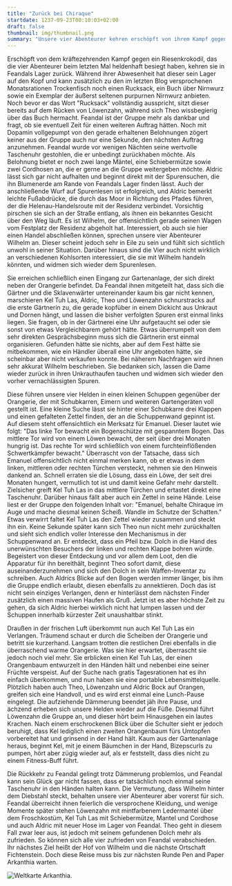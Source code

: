 ```yaml
---
title: "Zurück bei Chiraque"
startdate: 1237-09-23T00:10:03+02:00
draft: false
thumbnail: img/thumbnail.png
summary: "Unsere vier Abenteurer kehren erschöpft von ihrem Kampf gegen das Riesenkrokodil in der letzten Session zu Feandal ins Lager zurück. Hier erhalten sie nun endlich die lang erwartete, erste Questbelohnung. Außerdem ist Feandal so begeister von ihren Ergebnissen, dass er ihnen direkt einen neuen Auftrag anbietet. Da lassen sich unsere Vier nicht zweimal bitten und nehmen die neue Quest natürlich an. Wo sie diese hinführt, erfahrt ihr hier:"
---
```


Erschöpft von dem kräftezehrenden Kampf gegen ein Riesenkrokodil, das die vier Abenteurer beim letzten Mal heldenhaft besiegt haben, kehren sie in Feandals Lager zurück. Während ihrer Abwesenheit hat dieser sein Lager auf den Kopf und kann zusätzlich zu den im letzten Blog versprochenen Monatsrationen Trockenfisch noch einen Rucksack, ein Buch über Nirnwurz sowie ein Exemplar der äußerst seltenen purpurnen Nirnwurz anbieten. Noch bevor er das Wort "Rucksack" vollständig ausspricht, sitzt dieser bereits auf dem Rücken von Löwenzahn, während sich Theo wissbegierig über das Buch hermacht. Feandal ist der Gruppe mehr als dankbar und fragt, ob sie eventuell Zeit für einen weiteren Auftrag hätten. Noch mit Dopamin vollgepumpt von den gerade erhaltenen Belohnungen zögert keiner aus der Gruppe auch nur eine Sekunde, den nächsten Auftrag anzunehmen. Feandal wurde vor wenigen Nächten seine wertvolle Taschenuhr gestohlen, die er unbedingt zurückhaben möchte. Als Belohnung bietet er noch zwei lange Mäntel, eine Schiebermütze sowie zwei Cordhosen an, die er gerne an die Gruppe weitergeben möchte. Aldric lässt sich gar nicht aufhalten und beginnt direkt mit der Spurensuchen, die ihn Blumenerde am Rande von Feandals Lager finden lässt. Auch der anschließende Wurf auf Spurenlesen ist erfolgreich, und Aldric bemerkt leichte Fußabdrücke, die durch das Moor in Richtung des Pfades führen, der die Helenau-Handelsroute mit der Residenz verbindet. Vorsichtig pirschen sie sich an der Straße entlang, als ihnen ein bekanntes Gesicht über den Weg läuft. Es ist Wilhelm, der offensichtlich gerade seinen Wagen vom Festplatz der Residenz abgeholt hat. Interessiert, ob auch sie hier einen Handel abschließen können, sprechen unsere vier Abenteurer Wilhelm an. Dieser scheint jedoch sehr in Eile zu sein und fühlt sich sichtlich unwohl in seiner Situation. Darüber hinaus sind die Vier auch nicht wirklich an verschiedenen Kohlsorten interessiert, die sie mit Wilhelm handeln könnten, und widmen sich wieder dem Spurenlesen.

Sie erreichen schließlich einen Eingang zur Gartenanlage, der sich direkt neben der Orangerie befindet. Da Feandal ihnen mitgeteilt hat, dass sich die Gärtner und die Sklavenwärter untereinander kaum bis gar nicht kennen, marschieren Kel Tuh Las, Aldric, Theo und Löwenzahn schnurstracks auf die erste Gärtnerin zu, die gerade kopfüber in einem Dickicht aus Unkraut und Dornen hängt, und lassen die bisher verfolgten Spuren erst einmal links liegen. Sie fragen, ob in der Gärtnerei eine Uhr aufgetaucht sei oder sie sonst von etwas Vergleichbarem gehört hätte. Etwas überrumpelt von dem sehr direkten Gesprächsbeginn muss sich die Gärtnerin erst einmal organisieren. Gefunden hätte sie nichts, aber auf dem Fest hätte sie mitbekommen, wie ein Händler überall eine Uhr angeboten hätte, sie scheinbar aber nicht verkaufen konnte. Bei näherem Nachfragen wird ihnen sehr akkurat Wilhelm beschrieben. Sie bedanken sich, lassen die Dame wieder zurück in ihren Unkrauthaufen tauchen und widmen sich wieder den vorher vernachlässigten Spuren.

Diese führen unsere vier Helden in einen kleinen Schuppen gegenüber der Orangerie, der mit Schubkarren, Eimern und weiteren Gartengeräten voll gestellt ist. Eine kleine Suche lässt sie hinter einer Schubkarre drei Klappen und einen gefalteten Zettel finden, der an die Schuppenwand gepinnt ist. Auf diesem steht offensichtlich ein Merksatz für Emanuel. Dieser lautet wie folgt: "Das linke Tor bewacht ein Bogenschütze mit gespanntem Bogen. Das mittlere Tor wird von einem Löwen bewacht, der seit über drei Monaten hungrig ist. Das rechte Tor wird schließlich von einem furchteinflößenden Schwertkämpfer bewacht." Überrascht von der Tatsache, dass sich Emanuel offensichtlich nicht einmal merken kann, ob er etwas in dem linken, mittleren oder rechten Türchen versteckt, nehmen sie den Hinweis dankend an. Schnell erraten sie die Lösung, dass ein Löwe, der seit drei Monaten hungert, vermutlich tot ist und damit keine Gefahr mehr darstellt. Zielsicher greift Kel Tuh Las in das mittlere Türchen und ertastet direkt eine Taschenuhr. Darüber hinaus fällt aber auch ein Zettel in seine Hände. Leise liest er der Gruppe den folgenden Inhalt vor: "Emanuel, behalte Chiraque im Auge und mache diesmal keinen Scheiß. Wandle im Schutze der Schatten." Etwas verwirrt faltet Kel Tuh Las den Zettel wieder zusammen und steckt ihn ein. Keine Sekunde später kann sich Theo nun nicht mehr zurückhalten und sieht sich endlich voller Interesse den Mechanismus in der Schuppenwand an. Er entdeckt, dass ein Pfeil bzw. Dolch in die Hand des unerwünschten Besuchers der linken und rechten Klappe bohren würde. Begeistert von dieser Entdeckung und vor allem dem Loot, den die Apparatur für ihn bereithält, beginnt Theo sofort damit, diese auseinanderzunehmen und sich den Dolch in sein Waffen-Inventar zu schreiben. Auch Aldrics Blicke auf den Bogen werden immer länger, bis ihm die Gruppe endlich erlaubt, diesen ebenfalls zu annektieren. Doch das ist nicht sein einziges Verlangen, denn er hinterlässt dem nächsten Finder zusätzlich einen massiven Haufen als Gruß. Jetzt ist es aber höchste Zeit zu gehen, da sich Aldric hierbei wirklich nicht hat lumpen lassen und der Schuppen innerhalb kürzester Zeit unaushaltbar stinkt.

Draußen in der frischen Luft überkommt nun auch Kel Tuh Las ein Verlangen. Träumend schaut er durch die Scheiben der Orangerie und betritt sie kurzerhand. Langsam trotten die restlichen Drei ebenfalls in die überraschend warme Orangerie. Was sie hier erwartet, überrascht sie jedoch noch viel mehr. Sie erblicken einen Kel Tuh Las, der einen Orangenbaum entwurzelt in den Händen hält und nebenbei eine seiner Früchte verspeist. Auf der Suche nach gratis Tagesrationen hat es ihn einfach überkommen, und nun haben sie eine portable Lebensmittelquelle. Plötzlich haben auch Theo, Löwenzahn und Aldric Bock auf Orangen, greifen sich eine Handvoll, und es wird erst einmal eine Lunch-Pause eingelegt. Die aufziehende Dämmerung beendet jäh ihre Pause, und ächzend erheben sich unsere Helden wieder auf die Füße. Diesmal führt Löwenzahn die Gruppe an, und dieser hört beim Hinausgehen ein lautes Krachen. Nach einem erschrockenen Blick über die Schulter sieht er jedoch beruhigt, dass Kel lediglich einen zweiten Orangenbaum fürs Umtopfen vorbereitet hat und grinsend in der Hand hält. Kaum aus der Gartenanlage heraus, beginnt Kel, mit je einem Bäumchen in der Hand, Bizepscurls zu pumpen, hört aber zügig wieder auf, als er feststellt, dass dies nicht zu einem Fitness-Buff führt.

Die Rückkehr zu Feandal gelingt trotz Dämmerung problemlos, und Feandal kann sein Glück gar nicht fassen, dass er tatsächlich noch einmal seine Taschenuhr in den Händen halten kann. Die Vermutung, dass Wilhelm hinter dem Diebstahl steckt, behalten unsere vier Abenteurer aber vorerst für sich. Feandal überreicht ihnen feierlich die versprochene Kleidung, und wenige Momente später stehen Löwenzahn mit mintfarbenem Ledermantel über dem Froschkostüm, Kel Tuh Las mit Schiebermütze, Mantel und Cordhose und auch Aldric mit neuer Hose im Lager von Feandal. Theo geht in diesem Fall zwar leer aus, ist jedoch mit seinem gefundenen Dolch mehr als zufrieden. So können sich alle vier zufrieden von Feandal verabschieden. Ihr nächstes Ziel heißt der Hof von Wilhelm und die nächste Ortschaft Fichtenstein. Doch diese Reise muss bis zur nächsten Runde Pen and Paper Arkanthia warten.

<div class="center">
  <img class="img-fluid" title="Weltkarte Arkanthia" alt="Weltkarte Arkanthia." src="./img/Arkanthia_Full_Map_Blog_1-4.jpg" />
</div>
